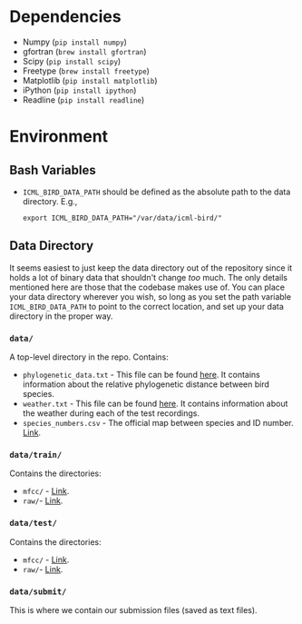 # Dependencies

* Numpy      (`pip install numpy`)
* gfortran   (`brew install gfortran`)
* Scipy      (`pip install scipy`)
* Freetype   (`brew install freetype`)
* Matplotlib (`pip install matplotlib`)
* iPython    (`pip install ipython`)
* Readline   (`pip install readline`)

# Environment

## Bash Variables
* `ICML_BIRD_DATA_PATH` should be defined as the absolute path to the data
  directory. E.g.,

    `export ICML_BIRD_DATA_PATH="/var/data/icml-bird/"`

## Data Directory

It seems easiest to just keep the data directory out of the repository since
it holds a lot of binary data that shouldn't change _too_ much. The only details
mentioned here are those that the codebase makes use of. You can place your
data directory wherever you wish, so long as you set the path variable
`ICML_BIRD_DATA_PATH` to point to the correct location, and set up your data
directory in the proper way.

### `data/`

A top-level directory in the repo. Contains:

* `phylogenetic_data.txt` - This file can be found [here](http://www.kaggle.com/c/the-icml-2013-bird-challenge/download/phylogenetic_distance.txt). It contains information about the relative phylogenetic distance between bird species.
* `weather.txt` - This file can be found [here](http://www.kaggle.com/c/the-icml-2013-bird-challenge/download/weather.txt). It contains information about the weather during each of the test recordings.
* `species_numbers.csv` - The official map between species and ID number. [Link](http://www.kaggle.com/c/the-icml-2013-bird-challenge/download/species_numbers.csv).


###  `data/train/`

Contains the directories:

* `mfcc/` - [Link](http://www.kaggle.com/c/the-icml-2013-bird-challenge/download/train_set_features.zip).
* `raw/`- [Link](http://www.kaggle.com/c/the-icml-2013-bird-challenge/download/train_set.zip).

### `data/test/`

Contains the directories:

* `mfcc/` - [Link](http://www.kaggle.com/c/the-icml-2013-bird-challenge/download/test_set_features.zip).
* `raw/`- [Link](http://www.kaggle.com/c/the-icml-2013-bird-challenge/download/test_set.zip).

### `data/submit/`

This is where we contain our submission files (saved as text files).
